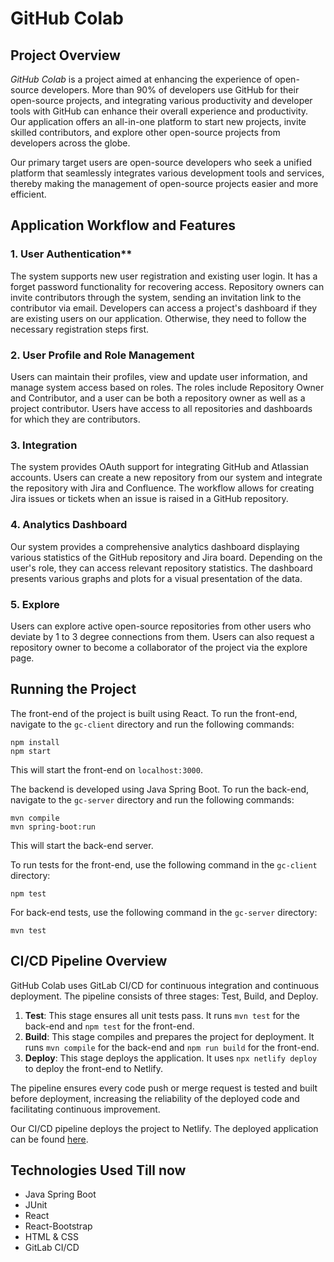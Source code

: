 # **GitHub Colab**

## **Project Overview**
*GitHub Colab* is a project aimed at enhancing the experience of open-source developers. More than 90% of developers use GitHub for their open-source projects, and integrating various productivity and developer tools with GitHub can enhance their overall experience and productivity. Our application offers an all-in-one platform to start new projects, invite skilled contributors, and explore other open-source projects from developers across the globe.

Our primary target users are open-source developers who seek a unified platform that seamlessly integrates various development tools and services, thereby making the management of open-source projects easier and more efficient.

## **Application Workflow and Features**

### 1. User Authentication**
The system supports new user registration and existing user login. It has a forget password functionality for recovering access. Repository owners can invite contributors through the system, sending an invitation link to the contributor via email. Developers can access a project's dashboard if they are existing users on our application. Otherwise, they need to follow the necessary registration steps first.

### 2. User Profile and Role Management
Users can maintain their profiles, view and update user information, and manage system access based on roles. The roles include Repository Owner and Contributor, and a user can be both a repository owner as well as a project contributor. Users have access to all repositories and dashboards for which they are contributors.

### 3. Integration
The system provides OAuth support for integrating GitHub and Atlassian accounts. Users can create a new repository from our system and integrate the repository with Jira and Confluence. The workflow allows for creating Jira issues or tickets when an issue is raised in a GitHub repository.

### 4. Analytics Dashboard
Our system provides a comprehensive analytics dashboard displaying various statistics of the GitHub repository and Jira board. Depending on the user's role, they can access relevant repository statistics. The dashboard presents various graphs and plots for a visual presentation of the data.

### 5. Explore
Users can explore active open-source repositories from other users who deviate by 1 to 3 degree connections from them. Users can also request a repository owner to become a collaborator of the project via the explore page.

## **Running the Project**
The front-end of the project is built using React. To run the front-end, navigate to the `gc-client` directory and run the following commands:
```
npm install
npm start
```
This will start the front-end on `localhost:3000`.

The backend is developed using Java Spring Boot. To run the back-end, navigate to the `gc-server` directory and run the following commands:
```
mvn compile
mvn spring-boot:run
```
This will start the back-end server.

To run tests for the front-end, use the following command in the `gc-client` directory:
```
npm test
```
For back-end tests, use the following command in the `gc-server` directory:
```
mvn test
```

## **CI/CD Pipeline Overview**
GitHub Colab uses GitLab CI/CD for continuous integration and continuous deployment. The pipeline consists of three stages: Test, Build, and Deploy.

1. **Test**: This stage ensures all unit tests pass. It runs `mvn test` for the back-end and `npm test` for the front-end.
2. **Build**: This stage compiles and prepares the project for deployment. It runs `mvn compile` for the back-end and `npm run build` for the front-end.
3. **Deploy**: This stage deploys the application. It uses `npx netlify deploy` to deploy the front-end to Netlify.

The pipeline ensures every code push or merge request is tested and built before deployment, increasing the reliability of the deployed code and facilitating continuous improvement.

Our CI/CD pipeline deploys the project to Netlify. The deployed application can be found [here](https://keen-rolypoly-f595cb.netlify.app/).

## **Technologies Used Till now**
- Java Spring Boot
- JUnit
- React
- React-Bootstrap
- HTML & CSS
- GitLab CI/CD